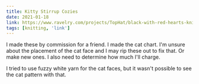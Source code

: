 ```yaml
---
title: Kitty Stirrup Cozies
date: 2021-01-18
link: https://www.ravelry.com/projects/TopHat/black-with-red-hearts-knitted-stirrup-cozies
tags: [knitting, 'link']
---
```

I made these by commission for a friend. I made the cat chart. I'm unsure about the placement of the cat face
and I may rip these out to fix that. Or make new ones. I also need to determine how much I'll charge.

I tried to use fuzzy white yarn for the cat faces, but it wasn't possible to see the cat pattern with that.
